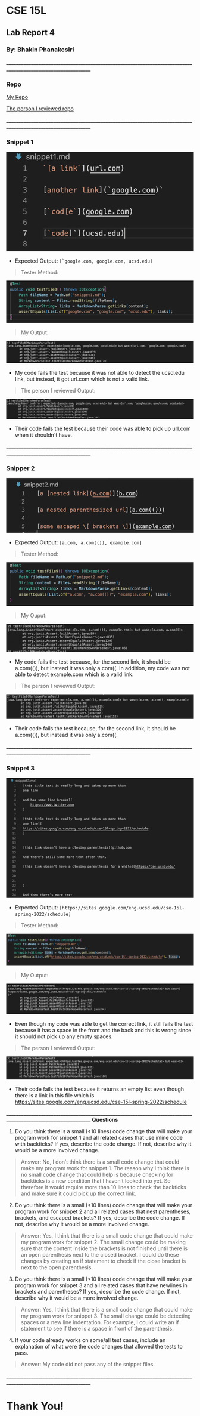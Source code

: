 # CSE 15L
## Lab Report 4
### By: Bhakin Phanakesiri 

**_____________________________________________________________________________________________________________**
### **Repo**

[My Repo](https://github.com/bhakin/markdown-parser)

[The person I reviewed repo](https://github.com/Trinnnn/markdown-parser)

**_____________________________________________________________________________________________________________**
### **Snippet 1**

![pic1](snippet1.png)
- Expected Output: ```[`google.com, google.com, ucsd.edu]```

> Tester Method:

![test1](Tester1.png)


> My Output: 

![output1](myoutput1.png)

- My code fails the test because it was not able to detect the ucsd.edu link, but instead, it got url.com which is not a valid link. 



> The person I reviewed Output:

![output2](Reviewed1.png)

- Their code fails the test because their code was able to pick up url.com when it shouldn't have. 




**_____________________________________________________________________________________________________________**
### **Snipper 2**

![pic2](snippet2.png)
- Expected Output: ```[a.com, a.com(()), example.com]```

> Tester Method:

![test2](Tester2.png) 


> My Ouput:

![output3](myoutput2.png)
- My code fails the test because, for the second link, it should be a.com(()), but instead it was only a.com((. In addition, my code was not able to detect example.com which is a valid link. 


> The person I reviewed Output: 

![output4](Reviewed2.png)
- Their code fails the test because, for the second link, it should be a.com(()), but instead it was only a.com((.



**_____________________________________________________________________________________________________________**
### **Snippet 3**

![pic3](snippet3.png)
- Expected Output: ```[https://sites.google.com/eng.ucsd.edu/cse-15l-spring-2022/schedule]```

> Tester Method:

![test3](Tester3.png)


> My Output:

![output5](myoutput3.png)
- Even though my code was able to get the correct link, it still fails the test because it has a space in the front and the back and this is wrong since it should not pick up any empty spaces. 


> The person I reviewed Output: 

![output6](Reviewed3.png)

- Their code fails the test because it returns an empty list even though there is a link in this file which is https://sites.google.com/eng.ucsd.edu/cse-15l-spring-2022/schedule



**_____________________________________________________________________________________________________________**
**Questions**

1) Do you think there is a small (<10 lines) code change that will make your program work for snippet 1 and all related cases that use inline code with backticks? If yes, describe the code change. If not, describe why it would be a more involved change.

>Answer: No, I don’t think there is a small code change that could make my program work for snippet 1. The reason why I think there is no small code change that could help is because checking for backticks is a new condition that I haven’t looked into yet. So therefore it would require more than 10 lines to check the backticks and make sure it could pick up the correct link.


2) Do you think there is a small (<10 lines) code change that will make your program work for snippet 2 and all related cases that nest parentheses, brackets, and escaped brackets? If yes, describe the code change. If not, describe why it would be a more involved change.

>Answer: Yes, I think that there is a small code change that could make my program work for snippet 2. The small change could be making sure that the content inside the brackets is not finished until there is an open parenthesis next to the closed bracket. I could do these changes by creating an if statement to check if the close bracket is next to the open parenthesis. 


3) Do you think there is a small (<10 lines) code change that will make your program work for snippet 3 and all related cases that have newlines in brackets and parentheses? If yes, describe the code change. If not, describe why it would be a more involved change.

>Answer: Yes, I think that there is a small code change that could make my program work for snippet 3. The small change could be detecting spaces or a new line indentation. For example, I could write an if statement to see if there is a space in front of the parenthesis. 

4) If your code already works on some/all test cases, include an explanation of what were the code changes that allowed the tests to pass.

>Answer: My code did not pass any of the snippet files. 

**_____________________________________________________________________________________________________________**
# Thank You!